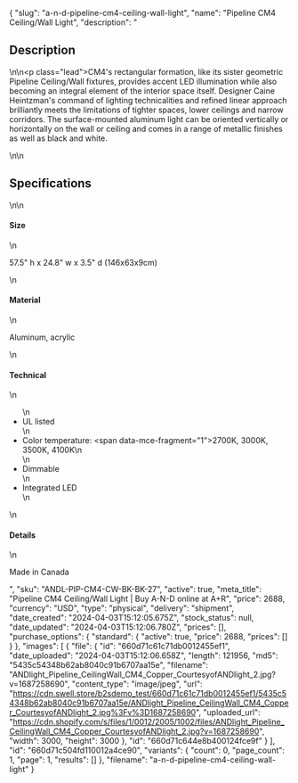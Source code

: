 {
  "slug": "a-n-d-pipeline-cm4-ceiling-wall-light",
  "name": "Pipeline CM4 Ceiling/Wall Light",
  "description": "<h2>Description</h2>\n<!-- split -->\n<p class=\"lead\">CM4's rectangular formation, like its sister geometric Pipeline Ceiling/Wall fixtures, provides accent LED illumination while also becoming an integral element of the interior space itself. Designer Caine Heintzman's command of lighting technicalities and refined linear approach brilliantly meets the limitations of tighter spaces, lower ceilings and narrow corridors. The surface-mounted aluminum light can be oriented vertically or horizontally on the wall or ceiling and comes in a range of metallic finishes as well as black and white.</p>\n<!-- split -->\n<h2>Specifications</h2>\n<!-- split -->\n<h4>Size</h4>\n<p>57.5\" h x 24.8\" w x 3.5\" d (146x63x9cm)</p>\n<h4>Material</h4>\n<p>Aluminum, acrylic</p>\n<h4>Technical</h4>\n<ul>\n<li>UL listed</li>\n<li>Color temperature: <span data-mce-fragment=\"1\">2700K, 3000K, 3500K, 4100K</span>\n</li>\n<li>Dimmable</li>\n<li>Integrated LED</li>\n</ul>\n<h4>Details</h4>\n<p>Made in Canada</p>",
  "sku": "ANDL-PIP-CM4-CW-BK-BK-27",
  "active": true,
  "meta_title": "Pipeline CM4 Ceiling/Wall Light | Buy A-N-D online at A+R",
  "price": 2688,
  "currency": "USD",
  "type": "physical",
  "delivery": "shipment",
  "date_created": "2024-04-03T15:12:05.675Z",
  "stock_status": null,
  "date_updated": "2024-04-03T15:12:06.780Z",
  "prices": [],
  "purchase_options": {
    "standard": {
      "active": true,
      "price": 2688,
      "prices": []
    }
  },
  "images": [
    {
      "file": {
        "id": "660d71c61c71db0012455ef1",
        "date_uploaded": "2024-04-03T15:12:06.658Z",
        "length": 121956,
        "md5": "5435c54348b62ab8040c91b6707aa15e",
        "filename": "ANDlight_Pipeline_CeilingWall_CM4_Copper_CourtesyofANDlight_2.jpg?v=1687258690",
        "content_type": "image/jpeg",
        "url": "https://cdn.swell.store/b2sdemo_test/660d71c61c71db0012455ef1/5435c54348b62ab8040c91b6707aa15e/ANDlight_Pipeline_CeilingWall_CM4_Copper_CourtesyofANDlight_2.jpg%3Fv%3D1687258690",
        "uploaded_url": "https://cdn.shopify.com/s/files/1/0012/2005/1002/files/ANDlight_Pipeline_CeilingWall_CM4_Copper_CourtesyofANDlight_2.jpg?v=1687258690",
        "width": 3000,
        "height": 3000
      },
      "id": "660d71c644e8b400124fce9f"
    }
  ],
  "id": "660d71c504fd110012a4ce90",
  "variants": {
    "count": 0,
    "page_count": 1,
    "page": 1,
    "results": []
  },
  "filename": "a-n-d-pipeline-cm4-ceiling-wall-light"
}